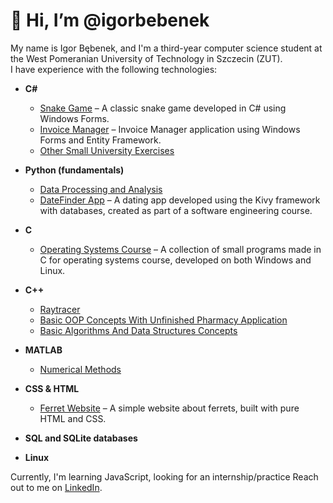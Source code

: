 # 👋 Hi, I’m @igorbebenek

My name is Igor Bębenek, and I'm a third-year computer science student at the West Pomeranian University of Technology in Szczecin (ZUT).  
I have experience with the following technologies:

- **C#**
  - [Snake Game](https://github.com/igorbebenek/Semester-3/tree/main/C%23/SnakeForms) – A classic snake game developed in C# using Windows Forms.
  - [Invoice Manager](https://github.com/igorbebenek/Semester-3/tree/main/C%23/InvoiceManagerForms/InvoiceManager) – Invoice Manager application using Windows Forms and Entity Framework.
  - [Other Small University Exercises](https://github.com/igorbebenek/Semester-3/tree/main/C%23)

- **Python (fundamentals)**
  - [Data Processing and Analysis](https://github.com/igorbebenek/Semester-4/tree/main/Data%20Processing%20and%20Analysis)
  - [DateFinder App](https://github.com/igorbebenek/DateFinder) – A dating app developed using the Kivy framework with databases, created as part of a software engineering course.


- **C**
  - [Operating Systems Course](https://github.com/igorbebenek/Semester-3/tree/main/Operating%20Systems) – A collection of small programs made in C for operating systems course, developed on both Windows and Linux.

- **C++**
  - [Raytracer](https://github.com/igorbebenek/Semester-4/tree/main/Graphics%20and%20Visualization)
  - [Basic OOP Concepts With Unfinished Pharmacy Application](https://github.com/igorbebenek/Semester-2/tree/main/C%2B%2B%20Object-Oriented%20Programming)
  - [Basic Algorithms And Data Structures Concepts](https://github.com/igorbebenek/Semester-3/tree/main/Data%20Structures%20and%20Algorithms) 



- **MATLAB**
  - [Numerical Methods](https://github.com/igorbebenek/Semester-3/tree/main/Numerical%20Methods) 
- **CSS & HTML**
  - [Ferret Website](https://github.com/igorbebenek/IgorBebenek-ai1-labA) – A simple website about ferrets, built with pure HTML and CSS.
 
- **SQL and SQLite databases**   
- **Linux** 


Currently, I'm learning JavaScript, looking for an internship/practice
Reach out to me on [LinkedIn](https://www.linkedin.com/in/igor-b%C4%99benek-3a8754314/).


